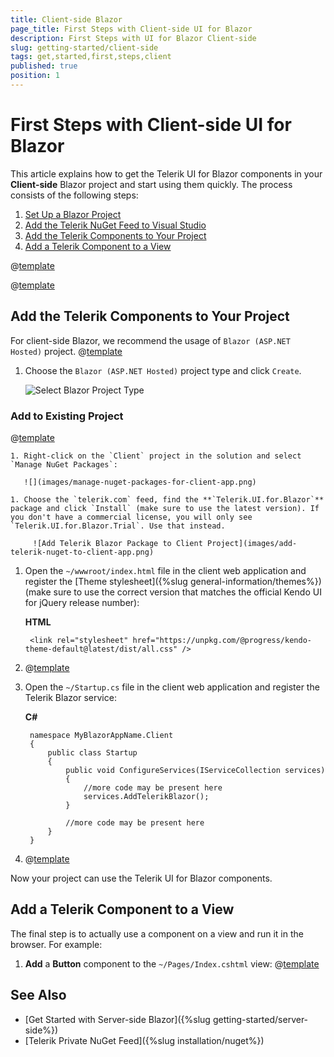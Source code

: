 ```yaml
---
title: Client-side Blazor
page_title: First Steps with Client-side UI for Blazor
description: First Steps with UI for Blazor Client-side
slug: getting-started/client-side
tags: get,started,first,steps,client
published: true
position: 1
---
```


# First Steps with Client-side UI for Blazor

This article explains how to get the Telerik UI for Blazor components in your **Client-side** Blazor project and start using them quickly. The process consists of the following steps:

1. [Set Up a Blazor Project](#set-up-a-blazor-project)
1. [Add the Telerik NuGet Feed to Visual Studio](#add-the-telerik-nuget-feed-to-visual-studio)
1. [Add the Telerik Components to Your Project](#add-the-telerik-components-to-your-project)
1. [Add a Telerik Component to a View](#add-a-telerik-component-to-a-view)

@[template](/_contentTemplates/common/get-started.md#add-latest-ms-bits-client-side-link)


@[template](/_contentTemplates/common/get-started.md#add-nuget-feed)


## Add the Telerik Components to Your Project

For client-side Blazor, we recommend the usage of `Blazor (ASP.NET Hosted)` project. 
@[template](/_contentTemplates/common/get-started.md#project-creation-part-1)

1. Choose the `Blazor (ASP.NET Hosted)` project type and click `Create`.

    ![Select Blazor Project Type](images/choose-project-template.png)


### Add to Existing Project

@[template](/_contentTemplates/common/get-started.md#get-access)

    1. Right-click on the `Client` project in the solution and select `Manage NuGet Packages`:
    
       ![](images/manage-nuget-packages-for-client-app.png)
    
    1. Choose the `telerik.com` feed, find the **`Telerik.UI.for.Blazor`** package and click `Install` (make sure to use the latest version). If you don't have a commercial license, you will only see `Telerik.UI.for.Blazor.Trial`. Use that instead.
    
         ![Add Telerik Blazor Package to Client Project](images/add-telerik-nuget-to-client-app.png)

        
1. Open the `~/wwwroot/index.html` file in the client web application and register the [Theme stylesheet]({%slug general-information/themes%}) (make sure to use the correct version that matches the official Kendo UI for jQuery release number):

    **HTML**
    
        <link rel="stylesheet" href="https://unpkg.com/@progress/kendo-theme-default@latest/dist/all.css" />
        

1. @[template](/_contentTemplates/common/js-interop-file.md#add-js-interop-file-to-getting-started-client)
        
1. Open the `~/Startup.cs` file in the client web application and register the Telerik Blazor service:

    **C#**
    
        namespace MyBlazorAppName.Client
        {
            public class Startup
            {
                public void ConfigureServices(IServiceCollection services)
                {
                    //more code may be present here
                    services.AddTelerikBlazor();
                }
                
                //more code may be present here
            }
        }

1. @[template](/_contentTemplates/common/issues-and-warnings.md#mono-linker-issue)


    
Now your project can use the Telerik UI for Blazor components.

## Add a Telerik Component to a View

The final step is to actually use a component on a view and run it in the browser. For example:

1. **Add** a **Button** component to the `~/Pages/Index.cshtml` view:
@[template](/_contentTemplates/common/get-started.md#add-component-sample)

## See Also

* [Get Started with Server-side Blazor]({%slug getting-started/server-side%})
* [Telerik Private NuGet Feed]({%slug installation/nuget%})

